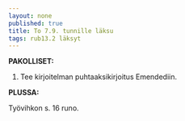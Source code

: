```yaml
---
layout: none
published: true
title: To 7.9. tunnille läksu
tags: rub13.2 läksyt
---
```

**PAKOLLISET:**

1. Tee kirjoitelman puhtaaksikirjoitus Emendediin.

**PLUSSA:**

Työvihkon s. 16 runo.

